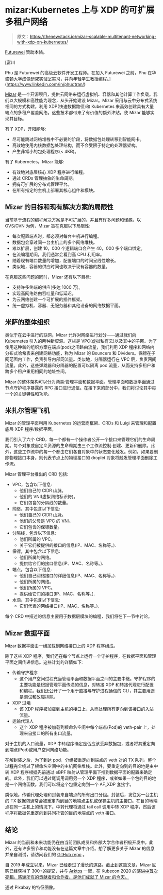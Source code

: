 # mizar:Kubernetes 上与 XDP 的可扩展多租户网络

> 原文：<https://thenewstack.io/mizar-scalable-multitenant-networking-with-xdp-on-kubernetes/>

[Futurewei](https://www.futurewei.com/) 赞助本帖。

 [富川

Phu 是 Futurewei 的高级云软件开发工程师。在加入 Futurewei 之前，Phu 在华盛顿大学成像研究实验室实习，并向年轻学生教授编程。](https://www.linkedin.com/in/phudtran/) 

[Mizar](https://mizar.readthedocs.io/en/latest/) 是一个开源项目，提供云网络来运行虚拟机、容器和其他计算工作负载。我们以大规模和高性能为理念，从头开始建设 Mizar。Mizar 采用与云中分布式系统相同的方式构建，利用 XDP(快速数据路径)和 Kubernetes 来高效创建具有大量端点的多租户覆盖网络。这些技术都带来了有价值的额外津贴，使 Mizar 能够实现其目标。

有了 XDP，开阳能够:

*   尽可能跳过网络堆栈中不必要的阶段，将数据包处理转移到智能网卡。
*   高效地使用内核数据包处理结构，而不会受限于特定的处理器架构。
*   产生非常小的包处理程序(< 4KB)。

有了 Kubernetes，Mizar 能够:

*   有效地对底层核心 XDP 程序进行编程。
*   通过 CRDs 管理抽象的生命周期。
*   拥有可扩展的分布式管理平台。
*   在所有指定的主机上部署其核心组件和模块。

## Mizar 的目标和现有解决方案的局限性

当前基于流程的编程解决方案是不可扩展的，并且有许多问题和怪癖。以 OVS/OVN 为例，Mizar 旨在克服以下局限性:

*   每次配置端点时，都必须对每台主机进行编程。
*   数据包会穿过同一台主机上的多个网络堆栈。
*   难以扩展，创建 10，000 个逻辑端口会产生 40，000 多个端口绑定。
*   在流编程期间，我们通常会看到高 CPU 利用率。
*   随着现有端口数量的增加，配置端口的时间呈线性增长。
*   类似地，容器的供应时间也取决于现有容器的数量。

在克服这些问题的同时，Mizar 还有以下目标:

*   支持许多终端的供应(多达 1000 万)。
*   实现高网络路由吞吐量和低延迟。
*   为云网络创建一个可扩展的插件框架。
*   统一虚拟机、容器、无服务器和其他设备的网络数据平面。

## 米萨的整体组织

类似于在云中进行的联网，Mizar 允许对网络进行划分——通过我们向 Kubernetes 引入的两种新资源。这些是 VPC(虚拟私有云)以及其中的子网。为了使用这种新的组织方案在端点(pod)之间路由流量，我们利用 XDP 程序和网络内分布式哈希表来创建网络功能，称为 Mizar 的 Bouncers 和 Dividers。保镖在子网范围内工作，负责引导内部网流量。类似地，分隔器运行在 VPC 层，负责网间流量。此外，这些弹跳器和分隔器的配置可以隔离 pod 流量，从而支持多租户和跨多个租户重用相同的地址空间。

Mizar 的整体架构可以分为两类:管理平面和数据平面。管理平面和数据平面通过节点守护程序暴露的 RPC 接口进行通信。在接下来的部分中，我们将讨论其中每一个的关键特性和功能。

## 米扎尔管理飞机

Mizar 的管理平面利用 Kubernetes 的运营商框架、CRDs 和 Luigi 来管理和配置底层 XDP 程序/数据平面。

我们引入了六个 CRD，每一个都有一个操作者公开一个接口来管理它们的生命周期。每个对象或自定义资源的生命周期由三个工作流控制:创建、更新和删除。此外，这些工作流中的每一个都由它们各自对象中的状态变化触发。例如，如果要删除物理接口本身，则代表节点上的物理接口的 droplet 对象将触发管理平面删除工作流。

Mizar 管理平台推出的 CRD 包括:

*   VPC，包含以下信息:
    *   他们自己的 CIDR 山脉。
    *   他们的 VNI(虚拟网络标识符)。
    *   它们包含的分隔线的数量。
*   网络，其中包含以下信息:
    *   他们自己的 CIDR 山脉。
    *   他们的父母是 VPC 的 VNI。
    *   它们包含的保镖数量。
*   分隔线，包含以下信息:
    *   他们所属的 VPC。
    *   关于它们被提供的接口的信息(IP、MAC、名称等。).
*   保镖，其中包含以下信息:
    *   他们所属的网络。
    *   提供给它们的接口信息(IP、MAC、名称等。).
*   端点，包含以下信息:
    *   他们自己网络接口的详细信息(IP、MAC、名称等。).
    *   他们所属的网络。
    *   他们所属的 VPC。
    *   提供给它们的接口(IP、MAC、名称等。).
*   水滴，其中包含以下信息:
    *   它们代表的网络接口(IP、MAC、名称等。).

每个 CRD 中描述的信息主要用于数据层模块的编程，我们将在下一节中讨论。

## Mizar 数据平面

Mizar 数据平面由一组加载到网络接口上的 XDP 程序组成。

除了这些 XDP 程序，我们还在每个节点上运行一个守护程序，在数据平面和管理平面之间传递信息。这些计划的详情如下:

*   传输守护程序
    *   这个用户空间过程充当管理平面和数据平面之间的主要中继。守护程序的主要功能是根据管理平面传递的信息，对转接 XDP 和转接代理进行配置和编程。我们还公开了一个用于直接与守护进程通信的 CLI，其主要用途是测试和故障排除。
*   XDP 过境
    *   该 XDP 程序被加载到主机的接口上，从而处理所有定向到该接口的入站流量。
*   运输代理人
    *   这个 XDP 程序被加载到根命名空间中每个端点(Pod)的 veth-pair 上，处理来自接口的所有出口流量。

对于主机的入口流量，XDP 中转程序确定是否应该丢弃数据包，或者将其重定向到端点(Pod)或用户空间网络功能。

在解封装之后，为了到达 pod，分组被重定向到端点的 veth 对的 TX 队列。整个过程完全绕过了根命名空间中的主机网络堆栈。此外，要重定向到的目的地是由中转 XDP 程序根据先前通过 eBPF 映射从管理平面下推到数据平面的配置来确定的。此外，我们可以通过尾调用调用另一个 XDP 程序，或者如果一个包的目的地是一个网络函数，我们可以将这个包重定向到一个 AF_XDP 套接字。

类似地，传输代理处理和封装来自端点的所有出口分组。封装后，发往另一台主机的 TX 数据包通常会被重定向到目的地端点主机或保镖主机的主接口。在目的地端点在同一主机上的情况下，中转代理将通过 tail call 调用中转 XDP 程序，然后该程序将数据包重定向到共同托管的目的地端点的 veth 接口。

## 结论

Mizar 的当前和未来功能仍在由当前团队成员和外部大学合作者积极开发中。此外，还有许多细节和功能没有在这篇文章中介绍。想了解更多关于 Mizar 的信息并亲自测试，请访问我们的 [GitHub repo](https://github.com/CentaurusInfra/mizar) 。

自 2019 年成立以来，Mizar 已经走过了漫长的道路。截止到这篇文章，Mizar 回购已经获得了 300+的提交，并与 [Arktos](https://github.com/CentaurusInfra/arktos) 一起，在 Kubecon 2020 的[演讲中首次亮相。感谢所有的贡献者和合作者，是他们成就了 Mizar 的今天。](https://youtu.be/gptklnLaqMA)

通过 Pixabay 的特征图像。

<svg xmlns:xlink="http://www.w3.org/1999/xlink" viewBox="0 0 68 31" version="1.1"><title>Group</title> <desc>Created with Sketch.</desc></svg>